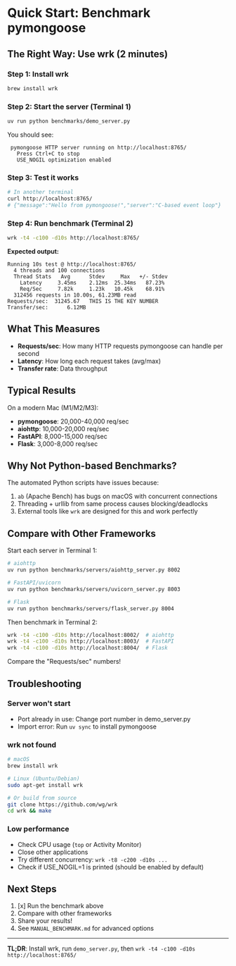 # Quick Start: Benchmark pymongoose

## The Right Way: Use wrk (2 minutes)

### Step 1: Install wrk
```bash
brew install wrk
```

### Step 2: Start the server (Terminal 1)
```bash
uv run python benchmarks/demo_server.py
```

You should see:
```
 pymongoose HTTP server running on http://localhost:8765/
   Press Ctrl+C to stop
   USE_NOGIL optimization enabled
```

### Step 3: Test it works
```bash
# In another terminal
curl http://localhost:8765/
# {"message":"Hello from pymongoose!","server":"C-based event loop"}
```

### Step 4: Run benchmark (Terminal 2)
```bash
wrk -t4 -c100 -d10s http://localhost:8765/
```

**Expected output:**
```
Running 10s test @ http://localhost:8765/
  4 threads and 100 connections
  Thread Stats   Avg      Stdev     Max   +/- Stdev
    Latency     3.45ms    2.12ms  25.34ms   87.23%
    Req/Sec     7.82k     1.23k   10.45k    68.91%
  312456 requests in 10.00s, 61.23MB read
Requests/sec:  31245.67   THIS IS THE KEY NUMBER
Transfer/sec:      6.12MB
```

## What This Measures

- **Requests/sec**: How many HTTP requests pymongoose can handle per second
- **Latency**: How long each request takes (avg/max)
- **Transfer rate**: Data throughput

## Typical Results

On a modern Mac (M1/M2/M3):
- **pymongoose**: 20,000-40,000 req/sec
- **aiohttp**: 10,000-20,000 req/sec
- **FastAPI**: 8,000-15,000 req/sec
- **Flask**: 3,000-8,000 req/sec

## Why Not Python-based Benchmarks?

The automated Python scripts have issues because:
1. `ab` (Apache Bench) has bugs on macOS with concurrent connections
2. Threading + urllib from same process causes blocking/deadlocks
3. External tools like `wrk` are designed for this and work perfectly

## Compare with Other Frameworks

Start each server in Terminal 1:
```bash
# aiohttp
uv run python benchmarks/servers/aiohttp_server.py 8002

# FastAPI/uvicorn
uv run python benchmarks/servers/uvicorn_server.py 8003

# Flask
uv run python benchmarks/servers/flask_server.py 8004
```

Then benchmark in Terminal 2:
```bash
wrk -t4 -c100 -d10s http://localhost:8002/  # aiohttp
wrk -t4 -c100 -d10s http://localhost:8003/  # FastAPI
wrk -t4 -c100 -d10s http://localhost:8004/  # Flask
```

Compare the "Requests/sec" numbers!

## Troubleshooting

### Server won't start
- Port already in use: Change port number in demo_server.py
- Import error: Run `uv sync` to install pymongoose

### wrk not found
```bash
# macOS
brew install wrk

# Linux (Ubuntu/Debian)
sudo apt-get install wrk

# Or build from source
git clone https://github.com/wg/wrk
cd wrk && make
```

### Low performance
- Check CPU usage (`top` or Activity Monitor)
- Close other applications
- Try different concurrency: `wrk -t8 -c200 -d10s ...`
- Check if USE_NOGIL=1 is printed (should be enabled by default)

## Next Steps

1. [x] Run the benchmark above
2. Compare with other frameworks
3. Share your results!
4. See `MANUAL_BENCHMARK.md` for advanced options

---

**TL;DR**: Install wrk, run `demo_server.py`, then `wrk -t4 -c100 -d10s http://localhost:8765/`
